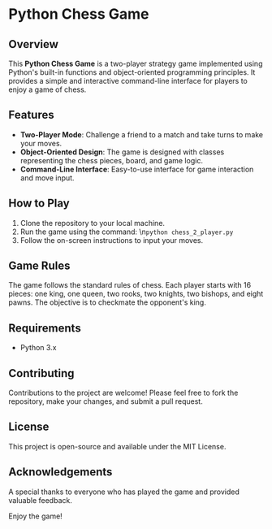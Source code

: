# Python Chess Game

## Overview
This **Python Chess Game** is a two-player strategy game implemented using Python's built-in functions and object-oriented programming principles. It provides a simple and interactive command-line interface for players to enjoy a game of chess.

## Features
- **Two-Player Mode**: Challenge a friend to a match and take turns to make your moves.
- **Object-Oriented Design**: The game is designed with classes representing the chess pieces, board, and game logic.
- **Command-Line Interface**: Easy-to-use interface for game interaction and move input.

## How to Play
1. Clone the repository to your local machine.
2. Run the game using the command:
\n```python chess_2_player.py```
4. Follow the on-screen instructions to input your moves.

## Game Rules
The game follows the standard rules of chess. Each player starts with 16 pieces: one king, one queen, two rooks, two knights, two bishops, and eight pawns. The objective is to checkmate the opponent's king.

## Requirements
- Python 3.x

## Contributing
Contributions to the project are welcome! Please feel free to fork the repository, make your changes, and submit a pull request.

## License
This project is open-source and available under the MIT License.

## Acknowledgements
A special thanks to everyone who has played the game and provided valuable feedback.

Enjoy the game!

